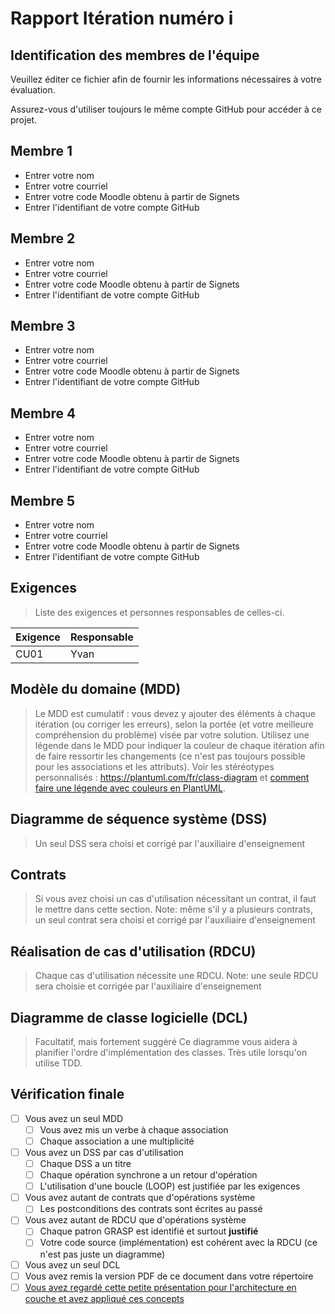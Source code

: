 <!-- Changer le numéro de l'itération plus bas pour chaque rapport -->
# Rapport Itération numéro i

## Identification des membres de l'équipe

Veuillez éditer ce fichier afin de fournir les informations nécessaires à votre évaluation.

Assurez-vous d'utiliser toujours le même compte GitHub pour accéder à ce projet.

## Membre 1

- <nomComplet1>Entrer votre nom</nomComplet1>
- <courriel1>Entrer votre courriel</courriel1>
- <codeMoodle1>Entrer votre code Moodle obtenu à partir de Signets</codeMoodle1>
- <githubAccount1>Entrer l'identifiant de votre compte GitHub</githubAccount1>

## Membre 2

- <nomComplet2>Entrer votre nom</nomComplet2>
- <courriel2>Entrer votre courriel</courriel2>
- <codeMoodle2>Entrer votre code Moodle obtenu à partir de Signets</codeMoodle2>
- <githubAccount2>Entrer l'identifiant de votre compte GitHub</githubAccount2>

## Membre 3

- <nomComplet3>Entrer votre nom</nomComplet3>
- <courriel3>Entrer votre courriel</courriel3>
- <codeMoodle3>Entrer votre code Moodle obtenu à partir de Signets</codeMoodle3>
- <githubAccount3>Entrer l'identifiant de votre compte GitHub</githubAccount3>

## Membre 4

- <nomComplet4>Entrer votre nom</nomComplet4>
- <courriel4>Entrer votre courriel</courriel4>
- <codeMoodle4>Entrer votre code Moodle obtenu à partir de Signets</codeMoodle4>
- <githubAccount4>Entrer l'identifiant de votre compte GitHub</githubAccount4>

## Membre 5

- <nomComplet5>Entrer votre nom</nomComplet5>
- <courriel5>Entrer votre courriel</courriel5>
- <codeMoodle5>Entrer votre code Moodle obtenu à partir de Signets</codeMoodle5>
- <githubAccount5>Entrer l'identifiant de votre compte GitHub</githubAccount5>

<!-- Enlever les sections membres non utilisées -->

## Exigences

> Liste des exigences et personnes responsables de celles-ci.

| Exigence | Responsable |
| -------- | ----------- |
| CU01     | Yvan        |

## Modèle du domaine (MDD)

> Le MDD est cumulatif : vous devez y ajouter des éléments à chaque itération (ou corriger les erreurs), selon la portée (et votre meilleure compréhension du problème) visée par votre solution. Utilisez une légende dans le MDD pour indiquer la couleur de chaque itération afin de faire ressortir les changements (ce n'est pas toujours possible pour les associations et les attributs). Voir les stéréotypes personnalisés : <https://plantuml.com/fr/class-diagram> et [comment faire une légende avec couleurs en PlantUML](https://stackoverflow.com/questions/30999290/how-to-generate-a-legend-with-colors-in-plantuml).

## Diagramme de séquence système (DSS)

> Un seul DSS sera choisi et corrigé par l'auxiliaire d'enseignement

## Contrats

> Si vous avez choisi un cas d'utilisation nécessitant un contrat, il faut le mettre dans cette section.
> Note: même s'il y a plusieurs contrats, un seul contrat sera choisi et corrigé par l'auxiliaire d'enseignement

## Réalisation de cas d'utilisation (RDCU)

> Chaque cas d'utilisation nécessite une RDCU.
> Note: une seule RDCU sera choisie et corrigée par l'auxiliaire d'enseignement

## Diagramme de classe logicielle (DCL)

> Facultatif, mais fortement suggéré
> Ce diagramme vous aidera à planifier l'ordre d'implémentation des classes.  Très utile lorsqu'on utilise TDD.

## Vérification finale

- [ ] Vous avez un seul MDD
  - [ ] Vous avez mis un verbe à chaque association
  - [ ] Chaque association a une multiplicité
- [ ] Vous avez un DSS par cas d'utilisation
  - [ ] Chaque DSS a un titre
  - [ ] Chaque opération synchrone a un retour d'opération
  - [ ] L'utilisation d'une boucle (LOOP) est justifiée par les exigences
- [ ] Vous avez autant de contrats que d'opérations système
  - [ ] Les postconditions des contrats sont écrites au passé
- [ ] Vous avez autant de RDCU que d'opérations système
  - [ ] Chaque patron GRASP est identifié et surtout **justifié**
  - [ ] Votre code source (implémentation) est cohérent avec la RDCU (ce n'est pas juste un diagramme)
- [ ] Vous avez un seul DCL
- [ ] Vous avez remis la version PDF de ce document dans votre répertoire
- [ ] [Vous avez regardé cette petite présentation pour l'architecture en couche et avez appliqué ces concepts](https://log210-cfuhrman.github.io/log210-valider-architecture-couches/#/) 
